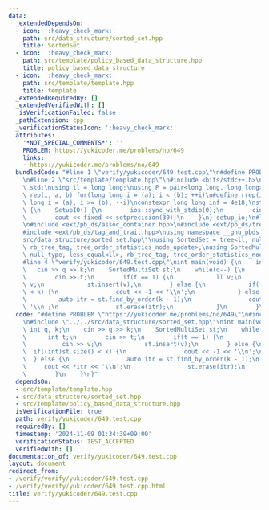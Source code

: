 ```yaml
---
data:
  _extendedDependsOn:
  - icon: ':heavy_check_mark:'
    path: src/data_structure/sorted_set.hpp
    title: SortedSet
  - icon: ':heavy_check_mark:'
    path: src/template/policy_based_data_structure.hpp
    title: policy_based_data_structure
  - icon: ':heavy_check_mark:'
    path: src/template/template.hpp
    title: template
  _extendedRequiredBy: []
  _extendedVerifiedWith: []
  _isVerificationFailed: false
  _pathExtension: cpp
  _verificationStatusIcon: ':heavy_check_mark:'
  attributes:
    '*NOT_SPECIAL_COMMENTS*': ''
    PROBLEM: https://yukicoder.me/problems/no/649
    links:
    - https://yukicoder.me/problems/no/649
  bundledCode: "#line 1 \"verify/yukicoder/649.test.cpp\"\n#define PROBLEM \"https://yukicoder.me/problems/no/649\"\
    \n#line 2 \"src/template/template.hpp\"\n#include <bits/stdc++.h>\nusing namespace\
    \ std;\nusing ll = long long;\nusing P = pair<long long, long long>;\n#define\
    \ rep(i, a, b) for(long long i = (a); i < (b); ++i)\n#define rrep(i, a, b) for(long\
    \ long i = (a); i >= (b); --i)\nconstexpr long long inf = 4e18;\nstruct SetupIO\
    \ {\n    SetupIO() {\n        ios::sync_with_stdio(0);\n        cin.tie(0);\n\
    \        cout << fixed << setprecision(30);\n    }\n} setup_io;\n#line 2 \"src/template/policy_based_data_structure.hpp\"\
    \n#include <ext/pb_ds/assoc_container.hpp>\n#include <ext/pb_ds/tree_policy.hpp>\n\
    #include <ext/pb_ds/tag_and_trait.hpp>\nusing namespace __gnu_pbds;\n#line 4 \"\
    src/data_structure/sorted_set.hpp\"\nusing SortedSet = tree<ll, null_type, less<ll>,\
    \ rb_tree_tag, tree_order_statistics_node_update>;\nusing SortedMultiSet = tree<ll,\
    \ null_type, less_equal<ll>, rb_tree_tag, tree_order_statistics_node_update>;\n\
    #line 4 \"verify/yukicoder/649.test.cpp\"\nint main(void) {\n    int q, k;\n \
    \   cin >> q >> k;\n    SortedMultiSet st;\n    while(q--) {\n        int t;\n\
    \        cin >> t;\n        if(t == 1) {\n            ll v;\n            cin >>\
    \ v;\n            st.insert(v);\n        } else {\n            if((int)st.size()\
    \ < k) {\n                cout << -1 << '\\n';\n            } else {\n       \
    \         auto itr = st.find_by_order(k - 1);\n                cout << *itr <<\
    \ '\\n';\n                st.erase(itr);\n            }\n        }\n    }\n}\n"
  code: "#define PROBLEM \"https://yukicoder.me/problems/no/649\"\n#include \"../../src/template/template.hpp\"\
    \n#include \"../../src/data_structure/sorted_set.hpp\"\nint main(void) {\n   \
    \ int q, k;\n    cin >> q >> k;\n    SortedMultiSet st;\n    while(q--) {\n  \
    \      int t;\n        cin >> t;\n        if(t == 1) {\n            ll v;\n  \
    \          cin >> v;\n            st.insert(v);\n        } else {\n          \
    \  if((int)st.size() < k) {\n                cout << -1 << '\\n';\n          \
    \  } else {\n                auto itr = st.find_by_order(k - 1);\n           \
    \     cout << *itr << '\\n';\n                st.erase(itr);\n            }\n\
    \        }\n    }\n}"
  dependsOn:
  - src/template/template.hpp
  - src/data_structure/sorted_set.hpp
  - src/template/policy_based_data_structure.hpp
  isVerificationFile: true
  path: verify/yukicoder/649.test.cpp
  requiredBy: []
  timestamp: '2024-11-09 01:34:39+09:00'
  verificationStatus: TEST_ACCEPTED
  verifiedWith: []
documentation_of: verify/yukicoder/649.test.cpp
layout: document
redirect_from:
- /verify/verify/yukicoder/649.test.cpp
- /verify/verify/yukicoder/649.test.cpp.html
title: verify/yukicoder/649.test.cpp
---
```

